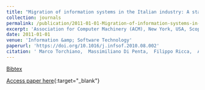```yaml
---
title: "Migration of information systems in the Italian industry: A state of the practice survey"
collection: journals
permalink: /publication/2011-01-01-Migration-of-information-systems-in-the-Italian-industry-A-state-of-the-practice-survey
excerpt: 'Association for Computer Machinery (ACM), New York, USA, Scopus ID: 2-s2.0-78049530128, Cited by: 20'
date: 2011-01-01
venue: 'Information &amp; Software Technology'
paperurl: 'https://doi.org/10.1016/j.infsof.2010.08.002'
citation: ' Marco Torchiano,  Massimiliano Di Penta,  Filippo Ricca,  Andrea De Lucia,  Filippo Lanubile, &quot;Migration of information systems in the Italian industry: A state of the practice survey.&quot; Information &amp;amp; Software Technology, 2011.'
---
```

[Bibtex](https://dblp.org/rec/bib/journals/infsof/TorchianoPRLL11)

[Access paper here](https://doi.org/10.1016/j.infsof.2010.08.002){:target="_blank"}
